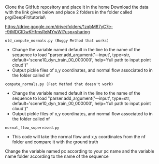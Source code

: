 Clone the GitHub repository and place it in the home 
Download the data with the link given below and place 2 folders in the folder called prg/DeepFit/tutorial\

https://drive.google.com/drive/folders/1zqbM87yC7e--9tMDCIDwKHfmsReMYwWI?usp=sharing


````
old_compute_normals.py (Buggy Method that works)

````
* Change the variable named default in the line to the name of the sequence to load
"parser.add_argument('--input', type=str, default='scene10_dyn_train_00_000000', help='full path to input point cloud')"
* Output
    pickle files of x,y coordinates, and normal flow associated to in the folder called nf



````
compute_normals.py (Fast Method that doesn't work)

````
* Change the variable named default in the line to the name of the sequence to load
"parser.add_argument('--input', type=str, default='scene10_dyn_train_00_000000', help='full path to input point cloud')"
* Output
    pickle files of x,y coordinates, and normal flow associated to in the folder called nf



````
normal_flow_supervised.py

````
* This code will take the normal flow and x,y coordinates from the nf 
 folder and compare it with the ground truth

 Change the variable named pc according to your pc name and the variable name folder according to the name of the sequence 
